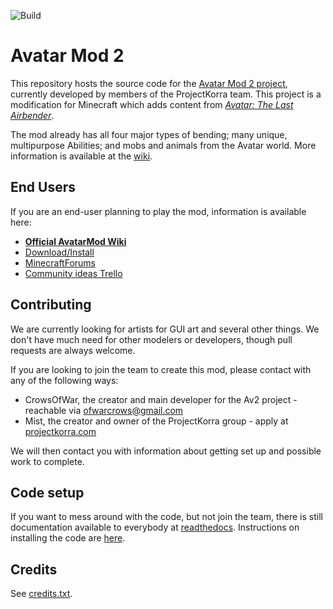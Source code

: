 ![Build](https://github.com/ProjectKorra/AvatarMod/workflows/Build/badge.svg?branch=FD%2FOldPackets)

Avatar Mod 2
============

This repository hosts the source code for the [Avatar Mod 2 project](http://av2.io), currently
developed by members of the ProjectKorra team. This project is a modification for Minecraft which
adds content from [*Avatar: The Last Airbender*](https://en.wikipedia.org/wiki/Avatar:_The_Last_Airbender).

The mod already has all four major types of bending; many unique, multipurpose Abilities; and mobs
and animals from the Avatar world. More information is available at the [wiki](http://projectkorra.wikia.com/wiki/Av2).

End Users
---------

If you are an end-user planning to play the mod, information is available here:

* [**Official AvatarMod Wiki**](http://projectkorra.wikia.com/wiki/Av2)
* [Download/Install](http://projectkorra.wikia.com/wiki/Av2:Install)
* [MinecraftForums](http://www.minecraftforum.net/forums/mapping-and-modding/minecraft-mods/wip-mods/2726598)
* [Community ideas Trello](http://trello.av2.io)

Contributing
------------

We are currently looking for artists for GUI art and several other things. We don't have much need
for other modelers or developers, though pull requests are always welcome.

If you are looking to join the team to create this mod, please contact with any of the following
ways:

* CrowsOfWar, the creator and main developer for the Av2 project - reachable via ofwarcrows@gmail.com
* Mist, the creator and owner of the ProjectKorra group - apply at [projectkorra.com](http://projectkorra.com/join-the-team/)

We will then contact you with information about getting set up and possible work to complete.

Code setup
----------

If you want to mess around with the code, but not join the team, there is still documentation
available to everybody at [readthedocs](http://avatarmod-docs.readthedocs.io/en/latest/).
Instructions on installing the code are [here](http://avatarmod-docs.readthedocs.io/en/latest/setup.html).

Credits
-------

See [credits.txt](https://github.com/ProjectKorra/AvatarMod/blob/master/credits.txt).
